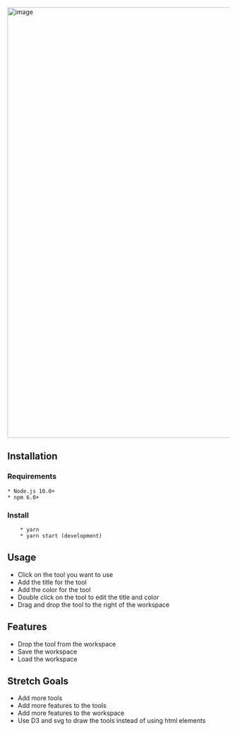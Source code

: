 

<img width="974" alt="image" src="https://user-images.githubusercontent.com/44713857/210067233-a624ac1e-2bc6-4ea6-9347-bca352468020.png">

## Installation

### Requirements

    * Node.js 10.0+
    * npm 6.0+

### Install
    
        * yarn
        * yarn start (development)

## Usage

* Click on the tool you want to use
* Add the title for the tool
* Add the color for the tool
* Double click on the tool to edit the title and color
* Drag and drop the tool to the right of the workspace


## Features
* Drop the tool from the workspace
* Save the workspace
* Load the workspace

## Stretch Goals
* Add more tools
* Add more features to the tools
* Add more features to the workspace
* Use D3 and svg to draw the tools instead of using html elements




